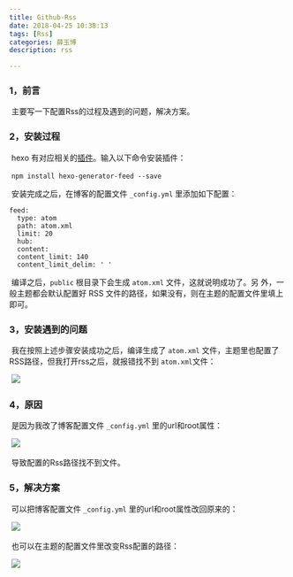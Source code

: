 ```yaml
---
title: Github-Rss
date: 2018-04-25 10:38:13
tags: [Rss]
categories: 薛玉博
description: rss

---
```


### 1，前言

​	主要写一下配置Rss的过程及遇到的问题，解决方案。

### 2，安装过程

​	hexo 有对应相关的[插件](https://github.com/hexojs/hexo-generator-feed)。输入以下命令安装插件：

​	`npm install hexo-generator-feed --save`

​	安装完成之后，在博客的配置文件      `_config.yml` 里添加如下配置：

```
feed:
  type: atom
  path: atom.xml
  limit: 20
  hub:
  content:
  content_limit: 140
  content_limit_delim: ' '
```

​	编译之后，`public` 根目录下会生成 `atom.xml` 文件，这就说明成功了。另     	外，一般主题都会默认配置好 RSS 文件的路径，如果没有，则在主题的配置文件里填上即可。

### 3，安装遇到的问题

​	我在按照上述步骤安装成功之后，编译生成了     `atom.xml` 文件，主题里也配置了RSS路径，但我打开rss之后，就报错找不到  `atom.xml`文件：

​	![](\xueyb0911.github.io\xueyb\atom_err.png)

### 4，原因

​	是因为我改了博客配置文件      `_config.yml` 里的url和root属性：

​		![](\xueyb0911.github.io\xueyb\yml.png)

​	导致配置的Rss路径找不到文件。

### 5，解决方案

​	可以把博客配置文件      `_config.yml` 里的url和root属性改回原来的：

​		![](\xueyb0911.github.io\xueyb\yml2.png)

​	也可以在主题的配置文件里改变Rss配置的路径：

​		![](\xueyb0911.github.io\xueyb\themes_yml.png)